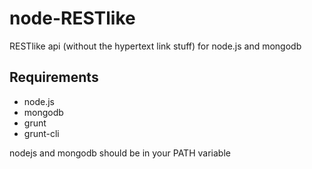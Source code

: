 node-RESTlike
=============

RESTlike api (without the hypertext link stuff)
for node.js and mongodb

Requirements
------------

* node.js
* mongodb
* grunt
* grunt-cli

nodejs and mongodb should be in your PATH variable
